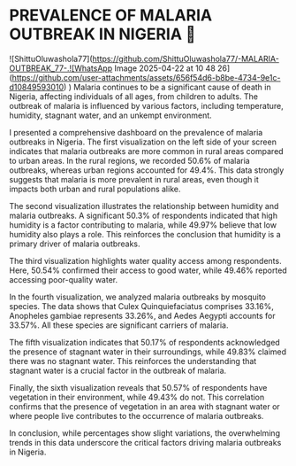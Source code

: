 # PREVALENCE OF MALARIA OUTBREAK IN NIGERIA :test_tube:
![ShittuOluwashola77](https://github.com/ShittuOluwashola77/-MALARIA-OUTBREAK_77-.![WhatsApp Image 2025-04-22 at 10 48 26](https://github.com/user-attachments/assets/656f54d6-b8be-4734-9e1c-d10849593010)
)
Malaria continues to be a significant cause of death in Nigeria, affecting individuals of all ages, from children to adults. The outbreak of malaria is influenced by various factors, including temperature, humidity, stagnant water, and an unkempt environment.

I presented a comprehensive dashboard on the prevalence of malaria outbreaks in Nigeria. The first visualization on the left side of your screen indicates that malaria outbreaks are more common in rural areas compared to urban areas. In the rural regions, we recorded 50.6% of malaria outbreaks, whereas urban regions accounted for 49.4%. This data strongly suggests that malaria is more prevalent in rural areas, even though it impacts both urban and rural populations alike.

The second visualization illustrates the relationship between humidity and malaria outbreaks. A significant 50.3% of respondents indicated that high humidity is a factor contributing to malaria, while 49.97% believe that low humidity also plays a role. This reinforces the conclusion that humidity is a primary driver of malaria outbreaks.

The third visualization highlights water quality access among respondents. Here, 50.54% confirmed their access to good water, while 49.46% reported accessing poor-quality water. 

In the fourth visualization, we analyzed malaria outbreaks by mosquito species. The data shows that Culex Quinquiefaciatus comprises 33.16%, Anopheles gambiae represents 33.26%, and Aedes Aegypti accounts for 33.57%. All these species are significant carriers of malaria.

The fifth visualization indicates that 50.17% of respondents acknowledged the presence of stagnant water in their surroundings, while 49.83% claimed there was no stagnant water. This reinforces the understanding that stagnant water is a crucial factor in the outbreak of malaria.

Finally, the sixth visualization reveals that 50.57% of respondents have vegetation in their environment, while 49.43% do not. This correlation confirms that the presence of vegetation in an area with stagnant water or where people live contributes to the occurrence of malaria outbreaks.

In conclusion, while percentages show slight variations, the overwhelming trends in this data underscore the critical factors driving malaria outbreaks in Nigeria.
